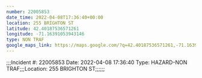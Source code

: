 ```yaml
---
number: 22005853
date_time: 2022-04-08T17:36:40+00:00
location: 255 BRIGHTON ST
latitude: 42.40187536571261
longitude: -71.16391053943146
type: NON TRAF
google_maps_link: https://maps.google.com/?q=42.40187536571261,-71.16391053943146
---
```


;;;Incident #: 22005853  Date: 2022-04-08 17:36:40   Type: HAZARD-NON TRAF;;;Location: 255 BRIGHTON ST;;;;;;
